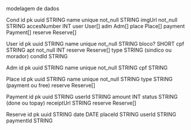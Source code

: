 modelagem de dados



Cond
id pk uuid STRING
name unique not_null STRING
imgUrl not_null STRING
accesNumber INT
user User[]
adm Adm[]
place Place[]
payment Payment[]
reserve Reserve[]

User
id pk uuid STRING
name unique not_null STRING
bloco? SHORT
cpf STRING
apt not_null INT 
reserve Reserve[]
type STRING (sindico ou morador)
condId STRING


Adm 
id pk uuid STRING
name unique not_null STRING
cpf STRING

Place
id pk uuid STRING
name unique not_null STRING
type STRING (payment ou free)
reserve Reserve[]

Payment
id pk uuid STRING
userId STRING
amount INT
status STRING (done ou topay)
receiptUrl STRING
reserve Reserve[]

Reserve
id pk uuid STRING
date DATE
placeId STRING
userId STRING
paymentId STRING




